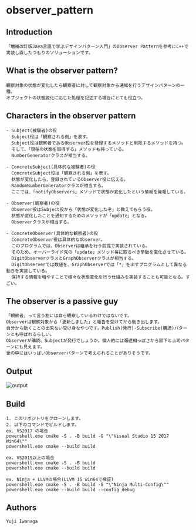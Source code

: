 
# observer_pattern

## Introduction

    「増補改訂版Java言語で学ぶデザインパターン入門」のObserver Patternを参考にC++で実装し直したつもりのソリューションです。

## What is the observer pattern?

    観察対象の状態が変化したら観察者に対して観察対象から通知を行うデザインパターンの一種。  
    オブジェクトの状態変化に応じた処理を記述する場合にとても役立つ。

## Characters in the observer pattern

    - Subject(被験者)の役  
      Subject役は「観察される側」を表す。  
      Subject役は観察者であるObserver役を登録するメソッドと削除するメソッドを持つ。  
      そして、「現在の状態を取得する」メソッドも持っている。
      NumberGeneratorクラスが相当する。

    - ConcreteSubject(具体的な被験者)の役  
      ConcreteSubject役は「観察される側」を表す。  
      状態が変化したら、登録されているObserver役に伝える。  
      RandomNumberGeneratorクラスが相当する。  
      ここでは、「notifyObservers」メソッドで状態が変化したという情報を発報している。

    - Observer(観察者)の役  
      Observer役はSubject役から「状態が変化したぞ」と教えてもらう役。  
      状態が変化したことを通知するためのメソッドが「update」となる。  
      Observerクラスが相当する。

    - ConcreteObserver(具体的な観察者)の役  
      ConcreteObserver役は具体的なObserver。  
      このプログラムでは、Observerは継承を行う前提で実装されている。  
      そのため、オーバーライド先の「update」メソッド毎に取るべき挙動を変化させている。  
      DigitObserverクラスとGraphObserverクラスが相当する。  
      DigitObserverでは数値を、GraphObserverでは「*」を出すプログラムとして異なる動きを実装している。  
      保持する情報を増やすことで様々な状態変化を行う仕組みを実装することも可能となる。すごい。

## The observer is a passive guy

    「観察者」って言う割には自ら観察しているわけではないです。  
    Observerは観察対象から「更新しました」と報告を受けてから動き出します。  
    自分から動くことの出来ない受け身なやつです。Publish(発行)-Subscribe(購読)パターンとも呼ばれるらしい。  
    Observerが購読、Subjectが発行でしょうか。個人的には報連相っぽさから部下と上司パターンにも見えます。  
    世の中にはいっぱいObserverパターンで考えられることがありそうです。

## Output
![output](https://user-images.githubusercontent.com/12496951/134779793-fbee2d56-884c-4e70-a60a-2c0a2862c302.png)


## Build

    1. このリポジトリをクローンします。  
    2. 以下のコマンドでビルドします。  
    ex. VS2017 の場合  
    powershell.exe cmake -S . -B build -G "\"Visual Studio 15 2017 Win64\""  
    powershell.exe cmake --build build  

    ex. VS2019以上の場合  
    powershell.exe cmake -S . -B build  
    powershell.exe cmake --build build  

    ex. Ninja + LLVMの場合(LLVM 15 win64で検証)  
    powershell.exe cmake -S . -B build -G "\"Ninja Multi-Config\""  
    powershell.exe cmake --build build --config debug

## Authors

    Yuji Iwanaga

